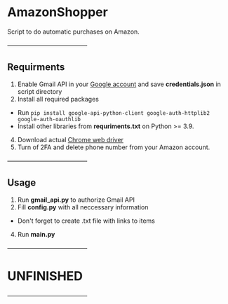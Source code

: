 # AmazonShopper
Script to do automatic purchases on Amazon.

—————————————
## Requirments
1. Enable Gmail API in your [Google account](https://developers.google.com/gmail/api/quickstart/python) and save **credentials.json** in script directory
2. Install all required packages
  * Run `pip install google-api-python-client google-auth-httplib2 google-auth-oauthlib`
  * Install other libraries from **requriments.txt** on Python >= 3.9.
4. Download actual [Chrome web driver](https://chromedriver.chromium.org/downloads)
5. Turn of 2FA and delete phone number from your Amazon account.

—————————————
## Usage
1. Run **gmail_api.py** to authorize Gmail API
2. Fill **config.py** with all neccessary information
  * Don't forget to create .txt file with links to items
4. Run **main.py**


—————————————
# UNFINISHED
—————————————

